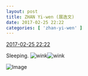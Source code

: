 ```yaml
---
layout: post
title: ZHAN Yi-wen (展逸文)
date: 2017-02-25 22:22
categories: [ 'zhan-yi-wen' ]
---
```


<div class="weibo-info">
  <a href="http://weibo.com/6108090526/Exdu1ejCN">2017-02-25 22:22</a>
</div>

Sleeping. ![wink](http://img.t.sinajs.cn/t4/appstyle/expression/ext/normal/c3/zy_org.gif)![wink](http://img.t.sinajs.cn/t4/appstyle/expression/ext/normal/c3/zy_org.gif)

<!-- more -->

![Image](http://wx1.sinaimg.cn/mw690/006FmVn8ly1fd32x5xzvlj30qo0zkk18.jpg)
